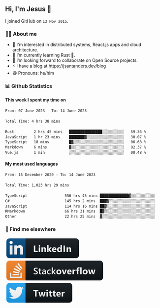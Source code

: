 ## Hi, I'm Jesus 👋

I joined GitHub on `13 Nov 2015`.

<!-- Talking about you -->

### 👨‍💻 About me

- 👦 I'm interested in distributed systems, React.js apps and cloud architecture.
- 🌱 I’m currently learning Rust 🦀.
- 👯 I’m looking forward to collaborate on Open Source projects.
- ⚡️ I have a blog at <https://jsantanders.dev/blog>
- 😄 Pronouns: he/him

### 📊 Github Statistics

#### This week I spent my time on

<!--START_SECTION:weekly-->

```txt
From: 07 June 2023 - To: 14 June 2023

Total Time: 4 hrs 38 mins

Rust         2 hrs 45 mins   ███████████████░░░░░░░░░░   59.36 %
JavaScript   1 hr 23 mins    ███████▓░░░░░░░░░░░░░░░░░   30.07 %
TypeScript   18 mins         █▓░░░░░░░░░░░░░░░░░░░░░░░   06.68 %
Markdown     6 mins          ▓░░░░░░░░░░░░░░░░░░░░░░░░   02.37 %
Vue.js       1 min           ░░░░░░░░░░░░░░░░░░░░░░░░░   00.48 %
```

<!--END_SECTION:weekly-->

#### My most used languages

<!--START_SECTION:alltime-->

```txt
From: 15 December 2020 - To: 14 June 2023

Total Time: 1,023 hrs 29 mins

TypeScript                 556 hrs 45 mins █████████████▓░░░░░░░░░░░   54.40 %
C#                         145 hrs 2 mins  ███▓░░░░░░░░░░░░░░░░░░░░░   14.17 %
JavaScript                 114 hrs 16 mins ██▓░░░░░░░░░░░░░░░░░░░░░░   11.17 %
RMarkdown                  66 hrs 31 mins  █▓░░░░░░░░░░░░░░░░░░░░░░░   06.50 %
Other                      22 hrs 25 mins  ▓░░░░░░░░░░░░░░░░░░░░░░░░   02.19 %
```

<!--END_SECTION:alltime-->

### 📢 Find me elsewhere

<p>
  <a target="_blank" href="https://linkedin.com/in/jsantanders">
    <img src="https://github.com/jsantanders/jsantanders/blob/master/img/linkedin.svg" alt="LinkedIn" style="vertical-align:top; margin:4px">
  </a>
  
  <a target="_blank" href="https://stackoverflow.com/users/7318331/jesus-santander">
    <img src="https://github.com/jsantanders/jsantanders/blob/master/img/stackoverflow.svg" alt="StackOverflow" style="vertical-align:top; margin:4px">
  </a>
  
  <a target="_blank" href="http://twitter.com/jsantanders">
    <img src="https://github.com/jsantanders/jsantanders/blob/master/img/twitter.svg" alt="Twitter" style="vertical-align:top; margin:4px">
  </a>
</p>

